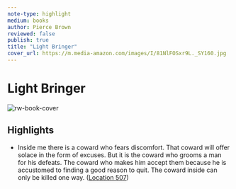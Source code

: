 ```yaml
---
note-type: highlight
medium: books
author: Pierce Brown
reviewed: false
publish: true
title: "Light Bringer"
cover_url: https://m.media-amazon.com/images/I/81NlFOSxr9L._SY160.jpg
---
```

# Light Bringer

![rw-book-cover](https://m.media-amazon.com/images/I/81NlFOSxr9L._SY160.jpg)

## Highlights
- Inside me there is a coward who fears discomfort. That coward will offer solace in the form of excuses. But it is the coward who grooms a man for his defeats. The coward who makes him accept them because he is accustomed to finding a good reason to quit. The coward inside can only be killed one way. ([Location 507](https://readwise.io/to_kindle?action=open&asin=B0B5Z4RZ2W&location=507))
